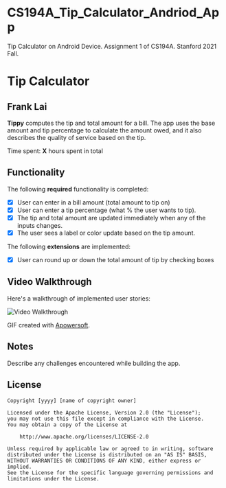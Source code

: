 # CS194A_Tip_Calculator_Andriod_App
Tip Calculator on Android Device. Assignment 1 of CS194A. Stanford 2021 Fall.

# Tip Calculator 

## Frank Lai

**Tippy** computes the tip and total amount for a bill. The app uses the base amount and tip percentage to calculate the amount owed, and it also describes the quality of service based on the tip.

Time spent: **X** hours spent in total

## Functionality 

The following **required** functionality is completed:

* [x] User can enter in a bill amount (total amount to tip on)
* [x] User can enter a tip percentage (what % the user wants to tip).
* [x] The tip and total amount are updated immediately when any of the inputs changes.
* [x] The user sees a label or color update based on the tip amount. 

The following **extensions** are implemented:

* [x] User can round up or down the total amount of tip by checking boxes

## Video Walkthrough

Here's a walkthrough of implemented user stories:

<img src='https://media.giphy.com/media/Di75cdyZbh3MLMTxQb/giphy.gif' title='Video Walkthrough' width='' alt='Video Walkthrough' />

GIF created with [Apowersoft](https://www.apowersoft.com/free-online-screen-recorder).

## Notes

Describe any challenges encountered while building the app.

## License

    Copyright [yyyy] [name of copyright owner]

    Licensed under the Apache License, Version 2.0 (the "License");
    you may not use this file except in compliance with the License.
    You may obtain a copy of the License at

        http://www.apache.org/licenses/LICENSE-2.0

    Unless required by applicable law or agreed to in writing, software
    distributed under the License is distributed on an "AS IS" BASIS,
    WITHOUT WARRANTIES OR CONDITIONS OF ANY KIND, either express or implied.
    See the License for the specific language governing permissions and
    limitations under the License.
